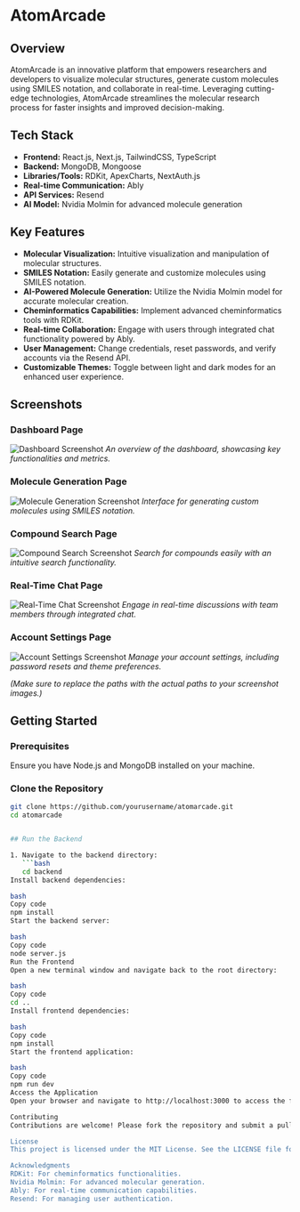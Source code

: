 
# AtomArcade

## Overview

AtomArcade is an innovative platform that empowers researchers and developers to visualize molecular structures, generate custom molecules using SMILES notation, and collaborate in real-time. Leveraging cutting-edge technologies, AtomArcade streamlines the molecular research process for faster insights and improved decision-making.

## Tech Stack

- **Frontend:** React.js, Next.js, TailwindCSS, TypeScript
- **Backend:** MongoDB, Mongoose
- **Libraries/Tools:** RDKit, ApexCharts, NextAuth.js
- **Real-time Communication:** Ably
- **API Services:** Resend
- **AI Model:** Nvidia Molmin for advanced molecule generation

## Key Features

- **Molecular Visualization:** Intuitive visualization and manipulation of molecular structures.
- **SMILES Notation:** Easily generate and customize molecules using SMILES notation.
- **AI-Powered Molecule Generation:** Utilize the Nvidia Molmin model for accurate molecular creation.
- **Cheminformatics Capabilities:** Implement advanced cheminformatics tools with RDKit.
- **Real-time Collaboration:** Engage with users through integrated chat functionality powered by Ably.
- **User Management:** Change credentials, reset passwords, and verify accounts via the Resend API.
- **Customizable Themes:** Toggle between light and dark modes for an enhanced user experience.

## Screenshots

### Dashboard Page
![Dashboard Screenshot](path/to/dashboard_screenshot.png)
*An overview of the dashboard, showcasing key functionalities and metrics.*

### Molecule Generation Page
![Molecule Generation Screenshot](path/to/molecule_generation_screenshot.png)
*Interface for generating custom molecules using SMILES notation.*

### Compound Search Page
![Compound Search Screenshot](path/to/compound_search_screenshot.png)
*Search for compounds easily with an intuitive search functionality.*

### Real-Time Chat Page
![Real-Time Chat Screenshot](path/to/chat_page_screenshot.png)
*Engage in real-time discussions with team members through integrated chat.*

### Account Settings Page
![Account Settings Screenshot](path/to/account_settings_screenshot.png)
*Manage your account settings, including password resets and theme preferences.*

*(Make sure to replace the paths with the actual paths to your screenshot images.)*

## Getting Started

### Prerequisites

Ensure you have Node.js and MongoDB installed on your machine.

### Clone the Repository

```bash
git clone https://github.com/yourusername/atomarcade.git
cd atomarcade


## Run the Backend

1. Navigate to the backend directory:
   ```bash
   cd backend
Install backend dependencies:

bash
Copy code
npm install
Start the backend server:

bash
Copy code
node server.js
Run the Frontend
Open a new terminal window and navigate back to the root directory:

bash
Copy code
cd ..
Install frontend dependencies:

bash
Copy code
npm install
Start the frontend application:

bash
Copy code
npm run dev
Access the Application
Open your browser and navigate to http://localhost:3000 to access the frontend.

Contributing
Contributions are welcome! Please fork the repository and submit a pull request with your changes. Ensure to follow the project's coding standards.

License
This project is licensed under the MIT License. See the LICENSE file for details.

Acknowledgments
RDKit: For cheminformatics functionalities.
Nvidia Molmin: For advanced molecular generation.
Ably: For real-time communication capabilities.
Resend: For managing user authentication.
